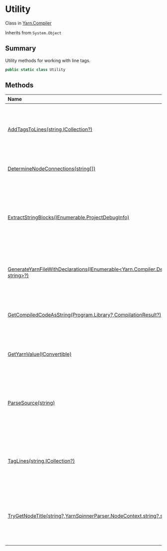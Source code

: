 # Utility

Class in [Yarn.Compiler](/docs/api/csharp/yarn.compiler.md)

Inherits from `System.Object`

## Summary


Utility methods for working with line tags.


```csharp
public static class Utility
```

## Methods

|Name|Description|
|:---|:---|
|[AddTagsToLines(string,ICollection<string>?)](/docs/api/csharp/yarn.compiler.utility.addtagstolines.md)|Given Yarn source code, adds line tags to the ends of all lines that need one and do not already have one.|
|[DetermineNodeConnections(string[])](/docs/api/csharp/yarn.compiler.utility.determinenodeconnections.md)|Finds and collates every jump in every node.|
|[ExtractStringBlocks(IEnumerable<Node>,ProjectDebugInfo)](/docs/api/csharp/yarn.compiler.utility.extractstringblocks.md)|Gets the collection of contiguous runs of lines in the provided nodes. Each run of lines is guaranteed to run to completion once entered.|
|[GenerateYarnFileWithDeclarations(IEnumerable<Yarn.Compiler.Declaration>,string,IEnumerable<string>?,IDictionary<string, string>?)](/docs/api/csharp/yarn.compiler.utility.generateyarnfilewithdeclarations.md)|Generates a Yarn script that contains a node that declares variables.|
|[GetCompiledCodeAsString(Program,Library?,CompilationResult?)](/docs/api/csharp/yarn.compiler.utility.getcompiledcodeasstring.md)|Gets a string containing a representation of the compiled bytecode for a  <a href="yarn.program.md">Program</a> .|
|[GetYarnValue(IConvertible)](/docs/api/csharp/yarn.compiler.utility.getyarnvalue.md)|Returns an  <a href="yarn.iyarnvalue.md">IYarnValue</a>  representation of the provided value.|
|[ParseSource(string)](/docs/api/csharp/yarn.compiler.utility.parsesource.md)|Parses a string of Yarn source code, and produces a FileParseResult and (if there were any problems) a collection of diagnostics.|
|[TagLines(string,ICollection<string>?)](/docs/api/csharp/yarn.compiler.utility.taglines.md)|Given Yarn source code, adds line tags to the ends of all lines that need one and do not already have one.|
|[TryGetNodeTitle(string?,YarnSpinnerParser.NodeContext,string?,string?,string?,string?)](/docs/api/csharp/yarn.compiler.utility.trygetnodetitle.md)|Gets the title for a node as defined in the source code, along with its unique title (which may be different to the source title.)|

